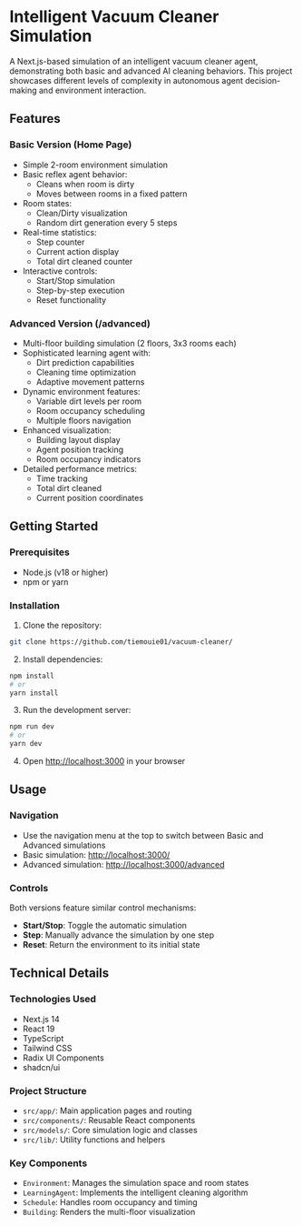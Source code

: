 # Intelligent Vacuum Cleaner Simulation

A Next.js-based simulation of an intelligent vacuum cleaner agent, demonstrating both basic and advanced AI cleaning behaviors. This project showcases different levels of complexity in autonomous agent decision-making and environment interaction.

## Features

### Basic Version (Home Page)

- Simple 2-room environment simulation
- Basic reflex agent behavior:
  - Cleans when room is dirty
  - Moves between rooms in a fixed pattern
- Room states:
  - Clean/Dirty visualization
  - Random dirt generation every 5 steps
- Real-time statistics:
  - Step counter
  - Current action display
  - Total dirt cleaned counter
- Interactive controls:
  - Start/Stop simulation
  - Step-by-step execution
  - Reset functionality

### Advanced Version (/advanced)

- Multi-floor building simulation (2 floors, 3x3 rooms each)
- Sophisticated learning agent with:
  - Dirt prediction capabilities
  - Cleaning time optimization
  - Adaptive movement patterns
- Dynamic environment features:
  - Variable dirt levels per room
  - Room occupancy scheduling
  - Multiple floors navigation
- Enhanced visualization:
  - Building layout display
  - Agent position tracking
  - Room occupancy indicators
- Detailed performance metrics:
  - Time tracking
  - Total dirt cleaned
  - Current position coordinates

## Getting Started

### Prerequisites

- Node.js (v18 or higher)
- npm or yarn

### Installation

1. Clone the repository:

```bash
git clone https://github.com/tiemouie01/vacuum-cleaner/
```

2. Install dependencies:

```bash
npm install
# or
yarn install
```

3. Run the development server:

```bash
npm run dev
# or
yarn dev
```

4. Open [http://localhost:3000](http://localhost:3000) in your browser

## Usage

### Navigation

- Use the navigation menu at the top to switch between Basic and Advanced simulations
- Basic simulation: [http://localhost:3000/](http://localhost:3000/)
- Advanced simulation: [http://localhost:3000/advanced](http://localhost:3000/advanced)

### Controls

Both versions feature similar control mechanisms:

- **Start/Stop**: Toggle the automatic simulation
- **Step**: Manually advance the simulation by one step
- **Reset**: Return the environment to its initial state

## Technical Details

### Technologies Used

- Next.js 14
- React 19
- TypeScript
- Tailwind CSS
- Radix UI Components
- shadcn/ui

### Project Structure

- `src/app/`: Main application pages and routing
- `src/components/`: Reusable React components
- `src/models/`: Core simulation logic and classes
- `src/lib/`: Utility functions and helpers

### Key Components

- `Environment`: Manages the simulation space and room states
- `LearningAgent`: Implements the intelligent cleaning algorithm
- `Schedule`: Handles room occupancy and timing
- `Building`: Renders the multi-floor visualization
